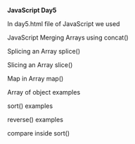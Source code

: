 **JavaScript Day5**

In day5.html file of JavaScript we used <br/>

JavaScript Merging Arrays using concat() <br/>

Splicing an Array splice() <br/> 

Slicing an Array slice() <br/>

Map in Array map()

Array of object examples <br/>

sort()  examples <br/>

reverse() examples <br/>

compare inside sort() <br/>
